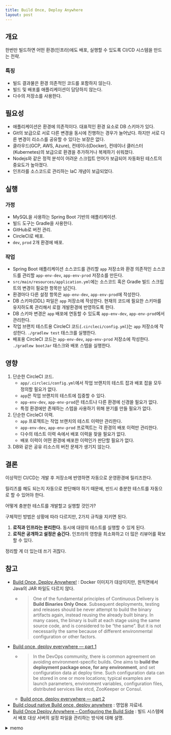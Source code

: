 ```yaml
---
title: Build Once, Deploy Anywhere
layout: post
---
```


## 개요

한번만 빌드하면 어떤 환경(인프라)에도 배포, 실행할 수 있도록 CI/CD 시스템을 만드는 전략.

### 특징

- 빌드 결과물은 환경 의존적인 코드를 포함하지 않는다.
- 빌드 및 배포를 애플리케이션이 담당하지 않는다.
- 다수의 저장소를 사용한다.

## 필요성

- 애플리케이션은 환경에 의존적이다. 대표적인 환경 요소로 DB 스키마가 있다.
- Git의 보급으로 서로 다른 변경을 동시에 진행하는 경우가 늘어났다. 하지만 서로 다른 변경이 리소스를 공유할 수 있다는 보장은 없다.
- 클라우드(GCP, AWS, Azure), 컨테이너(Docker), 컨테이너 클러스터(Kubernetes)의 보급으로 환경을 추가하거나 복제하기 쉬워졌다.
- Nodejs와 같은 정적 분석이 어려운 스크립트 언어가 보급되어 자동화된 테스트의 중요도가 높아졌다.
- 인프라를 소스코드로 관리하는 IaC 개념이 보급되었다.

## 실행

### 가정

- MySQL을 사용하는 Spring Boot 기반의 애플리케이션.
- 빌드 도구는 Gradle을 사용한다.
- GitHub로 버전 관리.
- CircleCI로 배포.
- `dev`, `prod` 2개 환경에 배포.

### 작업

- Spring Boot 애플리케이션 소스코드를 관리할 `app` 저장소와 환경 의존적인 소스코드를 관리할 `app-env-dev`, `app-env-prod` 저장소를 만든다.
- `src/main/resources/application.yml`에는 소스코드 혹은 Gradle 빌드 스크립트의 변경이 필요한 항목만 남긴다.
- 환경마다 다른 설정 항목은 `app-env-dev`, `app-env-prod`에 작성한다.
- DB 스키마(DDL) 파일은 `app` 저장소에 작성한다. 현재의 코드에 필요한 스키마를 유지하도록 관리해서 로컬 개발환경에 반영하도록 한다.
- DB 스키마 변경은 `app` 배포에 연동할 수 있도록 `app-env-dev`, `app-env-prod`에서 관리한다.
- 작업 브랜치 테스트용 CircleCI 코드(`.circleci/config.yml`)는 `app` 저장소에 작성한다. `./gradlew test` 태스크를 실행한다.
- 배포용 CircleCI 코드는 `app-env-dev`, `app-env-prod` 저장소에 작성한다. `./gradlew bootJar` 태스크와 배포 스텝을 실행한다.

## 영향

1. 단순한 CircleCI 코드.
   - `app/.circleci/config.yml`에서 작업 브랜치의 테스트 잡과 배포 잡을 모두 정의할 필요가 없다.
   - `app`은 작업 브랜치의 테스트에 집중할 수 있다.
   - `app-env-dev`, `app-env-prod`은 테스트나 다른 환경에 신경쓸 필요가 없다.
   - 특정 환경에만 존재하는 스텝을 사용하기 위해 분기를 만들 필요가 없다.
2. 단순한 CircleCI 이력.
   - `app` 프로젝트는 작업 브랜치의 테스트 이력만 관리한다.
   - `app-env-dev`, `app-env-prod` 프로젝트는 각 환경의 배포 이력만 관리한다.
   - 다수의 테스트 이력 속에서 배포 이력을 찾을 필요가 없다.
   - 배포 이력이 어떤 환경에 배포한 이력인가 판단할 필요가 없다.
3. DB와 같은 공유 리소스의 버전 문제가 생기지 않는다.

## 결론

이상적인 CI/CD는 개발 후 저장소에 반영하면 자동으로 운영환경에 릴리즈한다.

릴리즈를 해도 되는지 자동으로 판단해야 하기 때문에, 반드시 충분한 테스트를 자동으로 할 수 있어야 한다.

어떻게 충분한 테스트를 개발할고 실행할 것인가?

구체적인 방법은 상황에 따라 다르지만, 2가지 규칙을 지키면 된다.

1. **로직과 인프라는 분리한다.** 동시에 대량의 테스트를 실행할 수 있게 된다.
2. **로직은 공개하고 설정은 숨긴다.** 인프라의 영향을 최소화하고 더 많은 리뷰어를 확보할 수 있다.

정리할 게 더 있는데 쓰기 귀찮다.

## 참고

- [Build Once, Deploy Anywhere!](https://www.openshift.com/blog/build-once-deploy-anywhere) : Docker 이미지가 대상이지만, 원칙면에서 Java의 JAR 파일도 다르지 않다.
    - > One of the fundamental principles of Continuous Delivery is **Build Binaries Only Once**. Subsequent deployments, testing and releases should be never attempt to build the binary artifacts again, instead reusing the already built binary. In many cases, the binary is built at each stage using the same source code, and is considered to be “the same”. But it is not necessarily the same because of different environmental configuration or other factors.
- [Build once, deploy everywhere — part 1](https://medium.com/buildit/build-once-deploy-everywhere-part-1-706d7affaf0f)
  - > In the DevOps community, there is common agreement on avoiding environment-specific builds. One aims to **build the deployment package once, for any environment**, and set configuration data at deploy time. Such configuration data can be stored in one or more locations; typical examples are launch parameters, environment variables, configuration files, distributed services like etcd, ZooKeeper or Consul.
  - [Build once, deploy everywhere — part 2](https://medium.com/buildit/build-once-deploy-everywhere-part-2-1e70df05cea5)
- [Build cloud native Build once, deploy anywhere](https://www.ibm.com/downloads/cas/KBMQLAOM) : 영업용 자료네.
- [Build Once Deploy Anywhere – Configuring the Build Side](https://hamersmithblog.wordpress.com/2016/10/14/build-once-deploy-anywhere-configuring-the-build-side) : 빌드 시스템에서 배포 대상 서버의 설정 파일을 관리하는 방식에 대해 설명.

<details>
<summary>memo</summary>
<pre>
- 빌드는 한번만 하고, 롤백도 과거 커밋으로 빌드하는 것이 아니라 보관중이던 빌드 패키지를 다시 배포한다.
- 동일한 커밋을 빌드하더라도, 빌드 시스템의 설정, 패키지 등의 차이로 결과물은 달라질 수 있다.
  - JDK 버전이 바뀔 때, 결과물이 동일하다고 보장할 수 있는가? 동일하지 않더라도 실행 결과는 동일하다고 가정할 수 있는가?
  - 빌드 사이에 Maven 저장소의 아티팩트가 변경되지 않았다고 보장할 수 있는가?
- CD(Continous Delivery)는 빌드 패키지와 설정파일을 배포한다. 빌드는 빌드 패키지가 없는 최초 배포할 때만 한다.
- 빌드의 결과물은 소스코드 + 빌드 시스템의 환경.
- `dev`,  `prod` 같은 환경만 있다가 `test`, `stg` 같은 환경이 추가되었을 경우, 대응할 수 있는가? 추가된 환경에 과거의 빌드 패키지를 배포해야 할 경우 버전 히스토리는 어떤 형상을 가지는가?
- 문제가 있을 경우, 원인이 소스코드에 있을까, 환경에 있을까 범위를 축소할 수 있어야 한다.
  - 모든 환경에서 문제가 생긴다면 소스코드의 문제.
  - 특정 환경에만 문제가 생긴다면 환경 의존적 리소스 혹은 설정의 문제.
- 클라우드 인프라의 등장으로 환경 자체를 추가하기 쉬워졌다.
  - Kubernetes 같은 컨테이너 클러스터가 보급되서 새로운 환경을 만드는 게 쉬워졌다.
- 클라우드 인프라와 함께 MSA의 보급으로 테스트의 환경 의존성이 높아졌다.
  - 특정 코드를 테스트하기 위해서는 특정 버전의 마이크로서비스가 필요하다.
- Git의 보급으로 동시적, 독립적인 개발 비용이 낮아졌다. 그 결과 환경 호환성이 없는 개발이 동시에 진행될 가능성이 높아졌다.
- Docker와 같은 경량 가상화 기술의 보급으로 많은 리소스, 외부 API 등이 있는 서버 환경을 로컬에서도 인프라를 구성할 수 있게 되었다. 로컬 인프라의 수 만큼 환경이 늘어난다.
- 이상적으로는 검증된 빌드 패키지를 모든 환경에서 사용하는 것.
  - 현실적으로는 환경 독립적인 소스코드, 리소스와 환경 의존적인 설정, 리소스를 구분할 수 있게 되는 것이다.
    - 그 결과로 개발 업무와 운영 업무에서 파악해야 할 범위를 나눌 수 있게 된다.
    - 개발자는 자신의 코드가 환경 의존적인지 환경 독립적인지 완전히 파악할 수 있는가?
- 실절적으로 환경 의존적인 부분을 외부 설정 파일로 관리할 수 있도록 개발해야 한다.
  - 예를들어 로컬 환경이나 서버환경이나 MySQL을 사용하며 데이터베이스의 이름도 같지만, DB 호스트와 유저 이름이 다를 경우에 어떻게 해야 하는가?
    - Spring Boot는 JDBC URL은 외부 설정파일(`config/application.yml`)에 정의하고 JDBC Driver 클래스 이름은 JAR 파일 내부의 `application.yml`에 정의한 후에 내외부 설정을 합쳐서 `DataSource` 빈을 만들 수 있다.
- CI/CD를 자동화할 경우, CI/CD 코드는 환경 의존적이다.
  - 배포 대상 서버의 주소.
  - 빌드에 사용할 아티팩트 저장소 위치.
  - 단위테스트가 사용하는 외부 API 주소.
  - 프록시 서버 정보.
- 환경 의존적인 배포 코드와 환경별 설정파일을 함께 관리.
  - 배포 코드
  - DB, 외부 API 정보 등.
  - 로그 포맷, 로그 레벨
- 보안 정보가 환경 의존적이라 환경 독립적인 저장소에서 분리했다면, 환경 독립적인 저장소는 공개 저장소로 만들 수 있다.
  - 공개 저장소는 인원과 관점 모두 더 폭넓은 코드 리뷰가 가능해진다.
</pre>
</details>